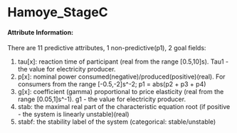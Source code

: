 # Hamoye_StageC

#### Attribute Information:

There are 11 predictive attributes, 1 non-predictive(p1), 2 goal fields:

1. tau[x]: reaction time of participant (real from the range [0.5,10]s). Tau1 - the value for electricity producer.
2. p[x]: nominal power consumed(negative)/produced(positive)(real). For consumers from the range [-0.5,-2]s^-2; p1 = abs(p2 + p3 + p4)
3. g[x]: coefficient (gamma) proportional to price elasticity (real from the range [0.05,1]s^-1). g1 - the value for electricity producer.
4. stab: the maximal real part of the characteristic equation root (if positive - the system is linearly unstable)(real)
5. stabf: the stability label of the system (categorical: stable/unstable)
